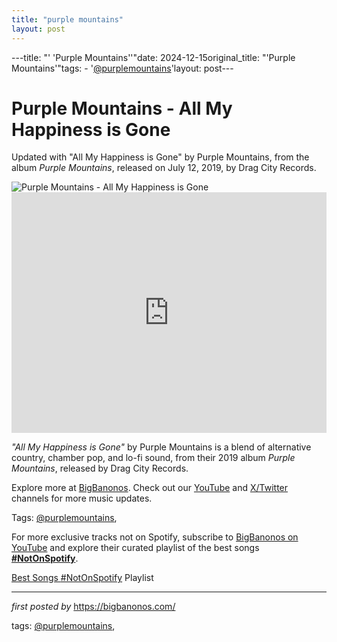 ```yaml
---
title: "purple mountains"
layout: post
---
```

---title: "' 'Purple Mountains''"date: 2024-12-15original_title: "'Purple Mountains'"tags:  - '[@purplemountains](/tags/purplemountains/)'layout: post---<!-- Title of the Post --><h1 >Purple Mountains - All My Happiness is Gone</h1> <!-- Introductory Text --><p >Updated with "All My Happiness is Gone" by Purple Mountains, from the album *Purple Mountains*, released on July 12, 2019, by Drag City Records.</p> <!-- Featured Image --><div > <img src="https://i.ytimg.com/vi/XvUBbROsXBw/maxresdefault.jpg" alt="Purple Mountains - All My Happiness is Gone" /></div> <!-- YouTube Video Embed --><div > <iframe width="100%" height="385" src="https://www.youtube.com/embed/XvUBbROsXBw" title="Purple Mountains - All My Happiness is Gone (Official Music Video)" frameborder="0" allow="accelerometer; autoplay; clipboard-write; encrypted-media; gyroscope; picture-in-picture; web-share" referrerpolicy="strict-origin-when-cross-origin" allowfullscreen></iframe></div> <!-- Song Information --><div > <p><em>"All My Happiness is Gone"</em> by Purple Mountains is a blend of alternative country, chamber pop, and lo-fi sound, from their 2019 album *Purple Mountains*, released by Drag City Records.</p></div> <!-- Footer Links --><div > <p>Explore more at <a href="https://bigbanonos.com/" target="_blank">BigBanonos</a>. Check out our <a href="https://www.youtube.com/[@BigBanonos](/tags/BigBanonos/)" target="_blank">YouTube</a> and <a href="https://x.com/bigbanonos" target="_blank">X/Twitter</a> channels for more music updates.</p></div> <!-- Tags --><p >Tags: [@purplemountains](/tags/purplemountains/),</p><!--Subscribe and Playlist Links--><div>    <p>For more exclusive tracks not on Spotify, subscribe to <a href="https://www.youtube.com/[@BigBanonos](/tags/BigBanonos/)" target="_blank">BigBanonos on YouTube</a> and explore their curated playlist of the best songs <strong>[#NotOnSpotify](/tags/NotOnSpotify/)</strong>.</p>    <p><a href="https://www.youtube.com/playlist?list=PLtuNtuTatqI0kFahUCbtbfenC_ET5O_tr" target="_blank">Best Songs [#NotOnSpotify](/tags/NotOnSpotify/) Playlist<br /></a></p></div><hr /><p><em>first posted by</em> <a href="https://bigbanonos.com/" rel="noopener" target="_new">https://bigbanonos.com/</a></p><p>tags: [@purplemountains](/tags/purplemountains/),</p>